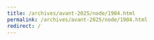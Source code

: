 ```yaml
---
title: /archives/avant-2025/node/1904.html
permalink: /archives/avant-2025/node/1904.html
redirect: /
---
```

